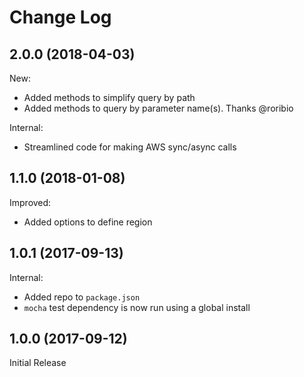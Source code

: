 # Change Log

## 2.0.0 (2018-04-03)

New:

* Added methods to simplify query by path
* Added methods to query by parameter name(s). Thanks @roribio

Internal:

* Streamlined code for making AWS sync/async calls


## 1.1.0 (2018-01-08)

Improved:

* Added options to define region

## 1.0.1 (2017-09-13)

Internal:

* Added repo to `package.json`
* `mocha` test dependency is now run using a global install

## 1.0.0 (2017-09-12)

Initial Release
